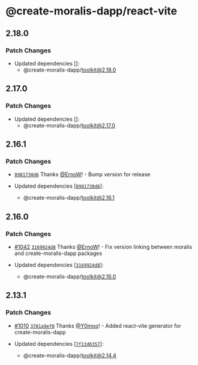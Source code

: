 # @create-moralis-dapp/react-vite

## 2.18.0

### Patch Changes

- Updated dependencies []:
  - @create-moralis-dapp/toolkit@2.18.0

## 2.17.0

### Patch Changes

- Updated dependencies []:
  - @create-moralis-dapp/toolkit@2.17.0

## 2.16.1

### Patch Changes

- [`8981730d6`](https://github.com/MoralisWeb3/Moralis-JS-SDK/commit/8981730d65da048fbd0abd7e48b3fc7fc6084ddc) Thanks [@ErnoW](https://github.com/ErnoW)! - Bump version for release

- Updated dependencies [[`8981730d6`](https://github.com/MoralisWeb3/Moralis-JS-SDK/commit/8981730d65da048fbd0abd7e48b3fc7fc6084ddc)]:
  - @create-moralis-dapp/toolkit@2.16.1

## 2.16.0

### Patch Changes

- [#1042](https://github.com/MoralisWeb3/Moralis-JS-SDK/pull/1042) [`3169924d8`](https://github.com/MoralisWeb3/Moralis-JS-SDK/commit/3169924d8df7eaa5b08c52e54e22ae18571f353f) Thanks [@ErnoW](https://github.com/ErnoW)! - Fix version linking between moralis and create-moralis-dapp packages

- Updated dependencies [[`3169924d8`](https://github.com/MoralisWeb3/Moralis-JS-SDK/commit/3169924d8df7eaa5b08c52e54e22ae18571f353f)]:
  - @create-moralis-dapp/toolkit@2.16.0

## 2.13.1

### Patch Changes

- [#1010](https://github.com/MoralisWeb3/Moralis-JS-SDK/pull/1010) [`3701a9ef0`](https://github.com/MoralisWeb3/Moralis-JS-SDK/commit/3701a9ef027678ea682358f189b36e1eb9367a95) Thanks [@Y0moo](https://github.com/Y0moo)! - Added react-vite generator for create-moralis-dapp

- Updated dependencies [[`7f13d6357`](https://github.com/MoralisWeb3/Moralis-JS-SDK/commit/7f13d63576f185494eeff249c64e49c55e1cf7aa)]:
  - @create-moralis-dapp/toolkit@2.14.4
